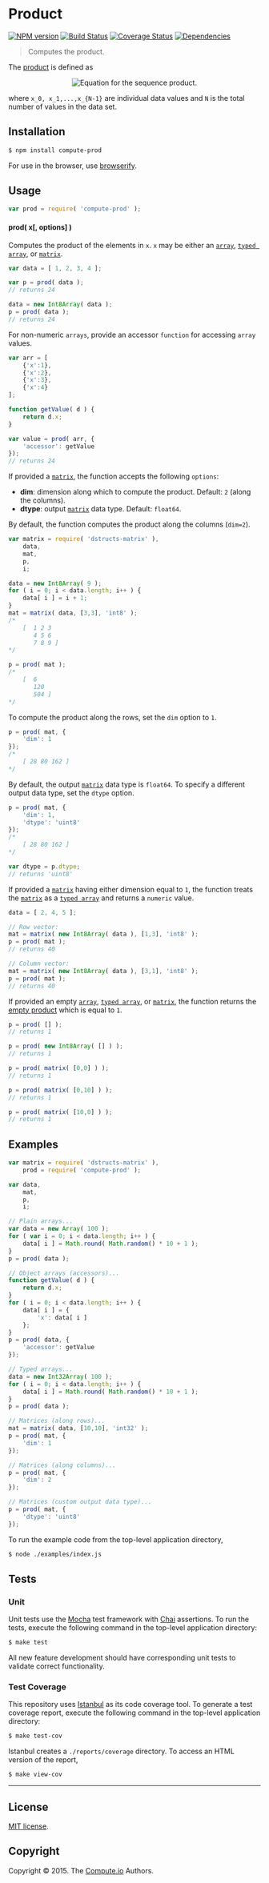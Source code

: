 Product
===
[![NPM version][npm-image]][npm-url] [![Build Status][travis-image]][travis-url] [![Coverage Status][coveralls-image]][coveralls-url] [![Dependencies][dependencies-image]][dependencies-url]

> Computes the product.

The [product](http://en.wikipedia.org/wiki/Product_%28mathematics%29#Product_of_sequences) is defined as

<div class="equation" align="center" data-raw-text="\prod_{i=0}^{N-1} x_i = x_0 \cdot x_1 \cdot x_2 \cdots x_{N-2} \cdot x_{N-1}" data-equation="eq:product">
	<img src="https://cdn.rawgit.com/compute-io/prod/b29e713ae98b12dcfa36a849fd0c6cff706006e3/docs/img/eqn.svg" alt="Equation for the sequence product.">
	<br>
</div>

where `x_0, x_1,...,x_{N-1}` are individual data values and `N` is the total number of values in the data set.


## Installation

``` bash
$ npm install compute-prod
```

For use in the browser, use [browserify](https://github.com/substack/node-browserify).

## Usage

``` javascript
var prod = require( 'compute-prod' );
```

#### prod( x[, options] )

Computes the product of the elements in `x`. `x` may be either an [`array`](https://developer.mozilla.org/en-US/docs/Web/JavaScript/Reference/Global_Objects/Array), [`typed array`](https://developer.mozilla.org/en-US/docs/Web/JavaScript/Typed_arrays), or [`matrix`](https://github.com/dstructs/matrix).

``` javascript
var data = [ 1, 2, 3, 4 ];

var p = prod( data );
// returns 24

data = new Int8Array( data );
p = prod( data );
// returns 24
```

For non-numeric `arrays`, provide an accessor `function` for accessing `array` values.

``` javascript
var arr = [
	{'x':1},
	{'x':2},
	{'x':3},
	{'x':4}
];

function getValue( d ) {
	return d.x;
}

var value = prod( arr, {
	'accessor': getValue
});
// returns 24
```

If provided a [`matrix`](https://github.com/dstructs/matrix), the function accepts the following `options`:

*	__dim__: dimension along which to compute the product. Default: `2` (along the columns).
*	__dtype__: output [`matrix`](https://github.com/dstructs/matrix) data type. Default: `float64`.

By default, the function computes the product along the columns (`dim=2`).

``` javascript
var matrix = require( 'dstructs-matrix' ),
	data,
	mat,
	p,
	i;

data = new Int8Array( 9 );
for ( i = 0; i < data.length; i++ ) {
	data[ i ] = i + 1;
}
mat = matrix( data, [3,3], 'int8' );
/*
	[  1 2 3
	   4 5 6
	   7 8 9 ]
*/

p = prod( mat );
/*
	[  6
	   120
	   504 ]
*/
```

To compute the product along the rows, set the `dim` option to `1`.

``` javascript
p = prod( mat, {
	'dim': 1
});
/*
	[ 28 80 162 ]
*/
```

By default, the output [`matrix`](https://github.com/dstructs/matrix) data type is `float64`. To specify a different output data type, set the `dtype` option.

``` javascript
p = prod( mat, {
	'dim': 1,
	'dtype': 'uint8'
});
/*
	[ 28 80 162 ]
*/

var dtype = p.dtype;
// returns 'uint8'
```

If provided a [`matrix`](https://github.com/dstructs/matrix) having either dimension equal to `1`, the function treats the [`matrix`](https://github.com/dstructs/matrix) as a [`typed array`](https://developer.mozilla.org/en-US/docs/Web/JavaScript/Typed_arrays) and returns a `numeric` value.

``` javascript
data = [ 2, 4, 5 ];

// Row vector:
mat = matrix( new Int8Array( data ), [1,3], 'int8' );
p = prod( mat );
// returns 40

// Column vector:
mat = matrix( new Int8Array( data ), [3,1], 'int8' );
p = prod( mat );
// returns 40
```

If provided an empty [`array`](https://developer.mozilla.org/en-US/docs/Web/JavaScript/Reference/Global_Objects/Array), [`typed array`](https://developer.mozilla.org/en-US/docs/Web/JavaScript/Typed_arrays), or [`matrix`](https://github.com/dstructs/matrix), the function returns the [empty product](http://en.wikipedia.org/wiki/Empty_product) which is equal to `1`.

``` javascript
p = prod( [] );
// returns 1

p = prod( new Int8Array( [] ) );
// returns 1

p = prod( matrix( [0,0] ) );
// returns 1

p = prod( matrix( [0,10] ) );
// returns 1

p = prod( matrix( [10,0] ) );
// returns 1
```


## Examples

``` javascript
var matrix = require( 'dstructs-matrix' ),
	prod = require( 'compute-prod' );

var data,
	mat,
	p,
	i;

// Plain arrays...
var data = new Array( 100 );
for ( var i = 0; i < data.length; i++ ) {
	data[ i ] = Math.round( Math.random() * 10 + 1 );
}
p = prod( data );

// Object arrays (accessors)...
function getValue( d ) {
	return d.x;
}
for ( i = 0; i < data.length; i++ ) {
	data[ i ] = {
		'x': data[ i ]
	};
}
p = prod( data, {
	'accessor': getValue
});

// Typed arrays...
data = new Int32Array( 100 );
for ( i = 0; i < data.length; i++ ) {
	data[ i ] = Math.round( Math.random() * 10 + 1 );
}
p = prod( data );

// Matrices (along rows)...
mat = matrix( data, [10,10], 'int32' );
p = prod( mat, {
	'dim': 1
});

// Matrices (along columns)...
p = prod( mat, {
	'dim': 2
});

// Matrices (custom output data type)...
p = prod( mat, {
	'dtype': 'uint8'
});
```

To run the example code from the top-level application directory,

``` bash
$ node ./examples/index.js
```


## Tests

### Unit

Unit tests use the [Mocha](http://mochajs.org/) test framework with [Chai](http://chaijs.com) assertions. To run the tests, execute the following command in the top-level application directory:

``` bash
$ make test
```

All new feature development should have corresponding unit tests to validate correct functionality.


### Test Coverage

This repository uses [Istanbul](https://github.com/gotwarlost/istanbul) as its code coverage tool. To generate a test coverage report, execute the following command in the top-level application directory:

``` bash
$ make test-cov
```

Istanbul creates a `./reports/coverage` directory. To access an HTML version of the report,

``` bash
$ make view-cov
```


---
## License

[MIT license](http://opensource.org/licenses/MIT).


## Copyright

Copyright &copy; 2015. The [Compute.io](https://github.com/compute-io) Authors.


[npm-image]: http://img.shields.io/npm/v/compute-prod.svg
[npm-url]: https://npmjs.org/package/compute-prod

[travis-image]: http://img.shields.io/travis/compute-io/prod/master.svg
[travis-url]: https://travis-ci.org/compute-io/prod

[coveralls-image]: https://img.shields.io/coveralls/compute-io/prod/master.svg
[coveralls-url]: https://coveralls.io/r/compute-io/prod?branch=master

[dependencies-image]: http://img.shields.io/david/compute-io/prod.svg
[dependencies-url]: https://david-dm.org/compute-io/prod

[dev-dependencies-image]: http://img.shields.io/david/dev/compute-io/prod.svg
[dev-dependencies-url]: https://david-dm.org/dev/compute-io/prod

[github-issues-image]: http://img.shields.io/github/issues/compute-io/prod.svg
[github-issues-url]: https://github.com/compute-io/prod/issues
